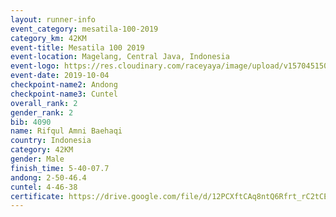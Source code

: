 ```yaml
---
layout: runner-info 
event_category: mesatila-100-2019 
category_km: 42KM 
event-title: Mesatila 100 2019 
event-location: Magelang, Central Java, Indonesia 
event-logo: https://res.cloudinary.com/raceyaya/image/upload/v1570451507/logo/mesastila100_jin7bl.jpg 
event-date: 2019-10-04 
checkpoint-name2: Andong 
checkpoint-name3: Cuntel 
overall_rank: 2
gender_rank: 2
bib: 4090
name: Rifqul Amni Baehaqi
country: Indonesia
category: 42KM
gender: Male
finish_time: 5-40-07.7
andong: 2-50-46.4
cuntel: 4-46-38
certificate: https://drive.google.com/file/d/12PCXftCAq8ntQ6Rfrt_rC2tCEo59aVfI/view?usp=sharing
---
```

